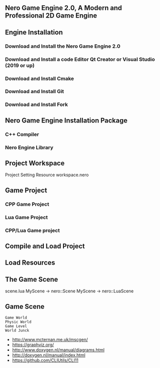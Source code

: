 ## Nero Game Engine 2.0, A Modern and Professional 2D Game Engine


## Engine Installation

### Download and Install the Nero Game Engine 2.0
### Download and Install a code Editor Qt Creator or Visual Studio (2019 or up)
### Download and Install Cmake
### Download and Install Git
### Download and Install Fork

## Nero Game Engine Installation Package
### C++ Compiler
### Nero Engine Library

## Project Workspace

Project
Setting
Resource
workspace.nero

## Game Project

### CPP Game Project
### Lua Game Project
### CPP/Lua Game project

## Compile and Load Project

## Load Resources

## The Game Scene

scene.lua
MyScene -> nero::Scene
MyScene -> nero::LuaScene

## Game Scene
    Game World
    Physic World
    Game Level
    World Junck

- http://www.mcternan.me.uk/mscgen/
- https://graphviz.org/
- http://www.doxygen.nl/manual/diagrams.html
- http://doxygen.nl/manual/index.html
- https://github.com/CLIUtils/CLI11
